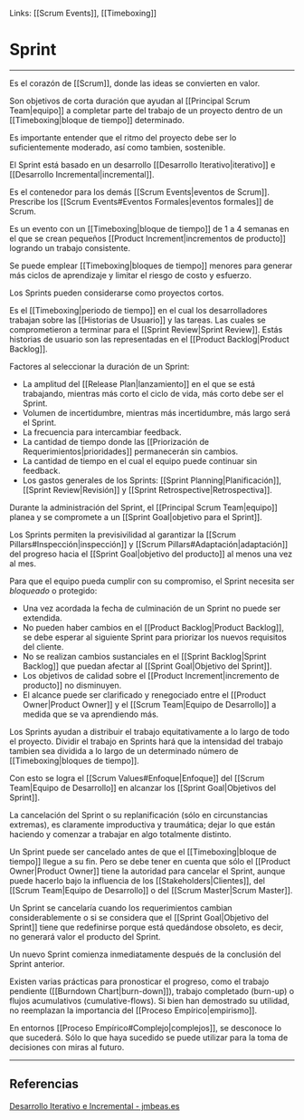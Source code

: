 Links: [[Scrum Events]], [[Timeboxing]]

# Sprint
---

Es el corazón de [[Scrum]], donde las ideas se convierten en valor.

Son objetivos de corta duración que ayudan al [[Principal Scrum Team|equipo]] a completar parte del trabajo de un proyecto dentro de un [[Timeboxing|bloque de tiempo]] determinado.

Es importante entender que el ritmo del proyecto debe ser lo suficientemente moderado, así como tambien, sostenible.

El Sprint está basado en un desarrollo [[Desarrollo Iterativo|iterativo]] e [[Desarrollo Incremental|incremental]].

Es el contenedor para los demás [[Scrum Events|eventos de Scrum]]. Prescribe los [[Scrum Events#Eventos Formales|eventos formales]] de Scrum.

Es un evento con un [[Timeboxing|bloque de tiempo]] de 1 a 4 semanas en el que se crean pequeños [[Product Increment|incrementos de producto]] logrando un trabajo consistente.

Se puede emplear [[Timeboxing|bloques de tiempo]] menores para generar más ciclos de aprendizaje y limitar el riesgo de costo y esfuerzo.

Los Sprints pueden considerarse como proyectos cortos.

Es el [[Timeboxing|periodo de tiempo]] en el cual los desarrolladores trabajan sobre las [[Historias de Usuario]] y las tareas. Las cuales se comprometieron a terminar para el [[Sprint Review|Sprint Review]]. Estás historias de usuario son las representadas en el [[Product Backlog|Product Backlog]].

Factores al seleccionar la duración de un Sprint:
- La amplitud del [[Release Plan|lanzamiento]] en el que se está trabajando, mientras más corto el ciclo de vida, más corto debe ser el Sprint.
- Volumen de incertidumbre, mientras más incertidumbre, más largo será el Sprint.
- La frecuencia para intercambiar feedback.
- La cantidad de tiempo donde las [[Priorización de Requerimientos|prioridades]] permanecerán sin cambios.
- La cantidad de tiempo en el cual el equipo puede continuar sin feedback.
- Los gastos generales de los Sprints: [[Sprint Planning|Planificación]], [[Sprint Review|Revisión]] y [[Sprint Retrospective|Retrospectiva]].

Durante la administración del Sprint, el [[Principal Scrum Team|equipo]] planea y se compromete a un [[Sprint Goal|objetivo para el Sprint]].

Los Sprints permiten la previsivilidad al garantizar la [[Scrum Pillars#Inspección|inspección]] y [[Scrum Pillars#Adaptación|adaptación]] del progreso hacia el [[Sprint Goal|objetivo del producto]] al menos una vez al mes.

Para que el equipo pueda cumplir con su compromiso, el Sprint necesita ser *bloqueado* o protegido:
- Una vez acordada la fecha de culminación de un Sprint no puede ser extendida.
- No pueden haber cambios en el [[Product Backlog|Product Backlog]], se debe esperar al siguiente Sprint para priorizar los nuevos requisitos del cliente.
- No se realizan cambios sustanciales en el [[Sprint Backlog|Sprint Backlog]] que puedan afectar al [[Sprint Goal|Objetivo del Sprint]].
- Los objetivos de calidad sobre el [[Product Increment|incremento de producto]] no disminuyen.
- El alcance puede ser clarificado y renegociado entre el [[Product Owner|Product Owner]] y el [[Scrum Team|Equipo de Desarrollo]] a medida que se va aprendiendo más.

Los Sprints ayudan a distribuir el trabajo equitativamente a lo largo de todo el proyecto. Dividir el trabajo en Sprints hará que la intensidad del trabajo tambien sea dividida a lo largo de un determinado número de [[Timeboxing|bloques de tiempo]].

Con esto se logra el [[Scrum Values#Enfoque|Enfoque]] del [[Scrum Team|Equipo de Desarrollo]] en alcanzar los [[Sprint Goal|Objetivos del Sprint]].

La cancelación del Sprint o su replanificación (sólo en circunstancias extremas), es claramente improductiva y traumática; dejar lo que están haciendo y comenzar a trabajar en algo totalmente distinto.

Un Sprint puede ser cancelado antes de que el [[Timeboxing|bloque de tiempo]] llegue a su fin. Pero se debe tener en cuenta que sólo el [[Product Owner|Product Owner]] tiene la autoridad para cancelar el Sprint, aunque puede hacerlo bajo la influencia de los [[Stakeholders|Clientes]], del [[Scrum Team|Equipo de Desarrollo]] o del [[Scrum Master|Scrum Master]].

Un Sprint se cancelaría cuando los requerimientos cambian considerablemente o si se considera que el [[Sprint Goal|Objetivo del Sprint]] tiene que redefinirse porque está quedándose obsoleto, es decir, no generará valor el producto del Sprint.

Un nuevo Sprint comienza inmediatamente después de la conclusión del Sprint anterior.

Existen varias prácticas para pronosticar el progreso, como el trabajo pendiente ([[Burndown Chart|burn-down]]), trabajo completado (burn-up) o flujos acumulativos (cumulative-flows). Si bien han demostrado su utilidad, no reemplazan la importancia del [[Proceso Empírico|empirismo]].

En entornos [[Proceso Empírico#Complejo|complejos]], se desconoce lo que sucederá. Sólo lo que haya sucedido se puede utilizar para la toma de decisiones con miras al futuro.

---

## Referencias
[Desarrollo Iterativo e Incremental - jmbeas.es](https://blog.jmbeas.es/2019/09/22/desarrollo-iterativo-e-incremental/)

